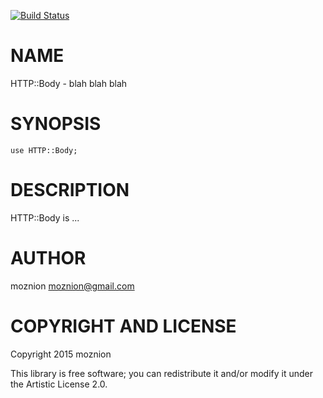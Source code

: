 [![Build Status](https://travis-ci.org/moznion/p6-HTTP-Body.svg?branch=master)](https://travis-ci.org/moznion/p6-HTTP-Body)

NAME
====

HTTP::Body - blah blah blah

SYNOPSIS
========

    use HTTP::Body;

DESCRIPTION
===========

HTTP::Body is ...

AUTHOR
======

moznion <moznion@gmail.com>

COPYRIGHT AND LICENSE
=====================

Copyright 2015 moznion

This library is free software; you can redistribute it and/or modify it under the Artistic License 2.0.
